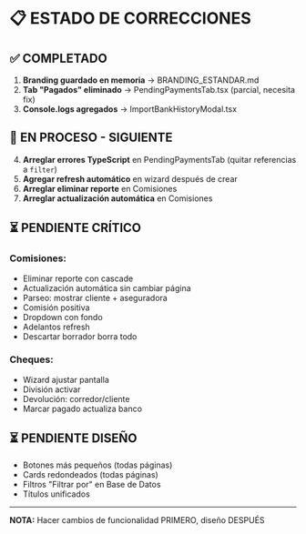 # 📋 ESTADO DE CORRECCIONES

## ✅ COMPLETADO

1. **Branding guardado en memoria** → BRANDING_ESTANDAR.md
2. **Tab "Pagados" eliminado** → PendingPaymentsTab.tsx (parcial, necesita fix)
3. **Console.logs agregados** → ImportBankHistoryModal.tsx

## 🔄 EN PROCESO - SIGUIENTE

4. **Arreglar errores TypeScript** en PendingPaymentsTab (quitar referencias a `filter`)
5. **Agregar refresh automático** en wizard después de crear
6. **Arreglar eliminar reporte** en Comisiones
7. **Arreglar actualización automática** en Comisiones

## ⏳ PENDIENTE CRÍTICO

### Comisiones:
- Eliminar reporte con cascade
- Actualización automática sin cambiar página
- Parseo: mostrar cliente + aseguradora
- Comisión positiva
- Dropdown con fondo
- Adelantos refresh
- Descartar borrador borra todo

### Cheques:
- Wizard ajustar pantalla
- División activar
- Devolución: corredor/cliente
- Marcar pagado actualiza banco

## ⏳ PENDIENTE DISEÑO

- Botones más pequeños (todas páginas)
- Cards redondeados (todas páginas)
- Filtros "Filtrar por" en Base de Datos
- Títulos unificados

---

**NOTA:** Hacer cambios de funcionalidad PRIMERO, diseño DESPUÉS
